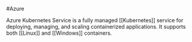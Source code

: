 #Azure

Azure Kubernetes Service is a fully managed [[Kubernetes]] service for deploying, managing, and scaling containerized applications. It supports both [[Linux]] and [[Windows]] containers.